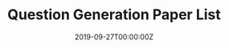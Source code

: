 ---
title: Question Generation Paper List
summary: A paper list that summarizes the recent papers on neural question generation. 
tags:
- Question Generation
date: "2019-09-27T00:00:00Z"

# Optional external URL for project (replaces project detail page).
external_link: "https://github.com/teacherpeterpan/Question-Generation-Paper-List"

image:
  caption: ""
  focal_point: Smart

url_code: ""
url_pdf: ""
url_slides: ""
url_video: ""

# Slides (optional).
#   Associate this project with Markdown slides.
#   Simply enter your slide deck's filename without extension.
#   E.g. `slides = "example-slides"` references `content/slides/example-slides.md`.
#   Otherwise, set `slides = ""`.
slides: example

---
